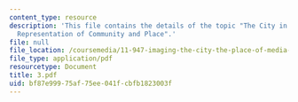 ```yaml
---
content_type: resource
description: 'This file contains the details of the topic "The City in Cyberspace:
  Representation of Community and Place".'
file: null
file_location: /coursemedia/11-947-imaging-the-city-the-place-of-media-in-city-design-and-development-fall-1998/bf87e99975af75ee041fcbfb1823003f_3.pdf
file_type: application/pdf
resourcetype: Document
title: 3.pdf
uid: bf87e999-75af-75ee-041f-cbfb1823003f
---
```

